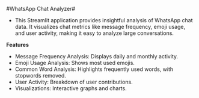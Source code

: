 #WhatsApp Chat Analyzer#

- This Streamlit application provides insightful analysis of WhatsApp chat data. It visualizes chat metrics like message frequency, emoji usage, and user activity, making it easy to analyze large conversations.

**Features**
- Message Frequency Analysis: Displays daily and monthly activity.
- Emoji Usage Analysis: Shows most used emojis.
- Common Word Analysis: Highlights frequently used words, with stopwords removed.
- User Activity: Breakdown of user contributions.
- Visualizations: Interactive graphs and charts.
